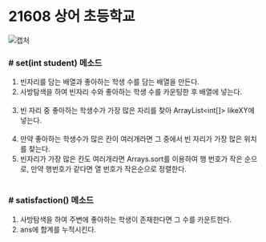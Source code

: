 # 21608 상어 초등학교

![캡처](https://user-images.githubusercontent.com/72604908/186561218-f6ecdc51-c701-4cd7-90e1-26909b1ece18.PNG)

### # set(int student) 메소드
1. 빈자리를 담는 배열과 좋아하는 학생 수를 담는 배열을 만든다. </br>
2. 사방탐색을 하여 빈자리 수와 좋아하는 학생 수를 카운팅한 후 배열에 넣는다.
</br></br>
3. 빈 자리 중 좋아하는 학생수가 가장 많은 자리를 찾아 ArrayList<int[]> likeXY에 넣는다.
</br></br>
4. 만약 좋아하는 학생수가 많은 칸이 여러개라면 그 중에서 빈 자리가 가장 많은 위치를 찾는다.
5. 빈자리가 가장 많은 칸도 여러개라면 Arrays.sort를 이용하여 행 번호가 작은 순으로, 만약 행번호가 같다면 열 번호가 작은순으로 정렬한다.
</br></br>

### # satisfaction() 메소드
1. 사방탐색을 하여 주변에 좋아하는 학생이 존재한다면 그 수를 카운트한다.
2. ans에 합계를 누적시킨다.
